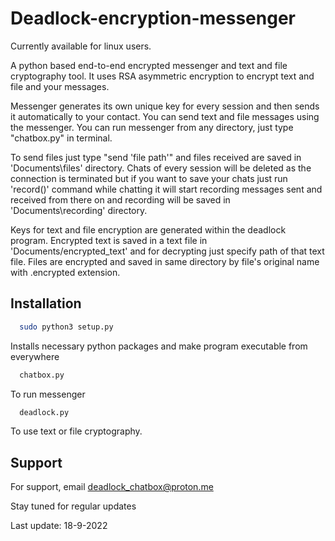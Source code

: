 # Deadlock-encryption-messenger



Currently available for linux users.

A python based end-to-end encrypted messenger and text and file cryptography tool. It uses RSA asymmetric encryption to encrypt text and file and your messages. 

Messenger generates its own unique key for every session and then sends it automatically to your contact. You can send text and file messages using the messenger. You can run messenger from any directory, just type "chatbox.py" in terminal. 

To send files just type "send 'file path'" and files received are saved in 'Documents\files' directory. Chats of every session will be deleted as the connection is terminated but if you want to save your chats just run 'record()' command while chatting it will start recording messages sent and received from there on and recording will be saved in 'Documents\recording' directory.

Keys for text and file encryption are generated within the deadlock program. Encrypted text is saved in a text file in 'Documents/encrypted_text' and for decrypting just specify path of that text file. Files are encrypted and saved in same directory by file's original name with .encrypted extension.


## Installation

```bash
  sudo python3 setup.py
```
Installs necessary python packages and make program executable from everywhere

```bash
  chatbox.py
```
To run messenger

```bash
  deadlock.py
```
To use text or file cryptography.

## Support

For support, email deadlock_chatbox@proton.me

Stay tuned for regular updates

Last update: 18-9-2022
